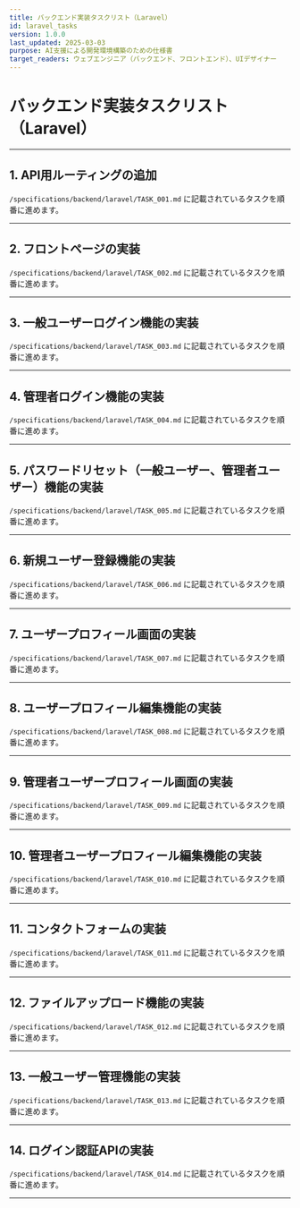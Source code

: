 ```yaml
---
title: バックエンド実装タスクリスト（Laravel）
id: laravel_tasks
version: 1.0.0
last_updated: 2025-03-03
purpose: AI支援による開発環境構築のための仕様書
target_readers: ウェブエンジニア（バックエンド、フロントエンド）、UIデザイナー
---
```


# バックエンド実装タスクリスト（Laravel）

---

## 1. API用ルーティングの追加

`/specifications/backend/laravel/TASK_001.md` に記載されているタスクを順番に進めます。

---

## 2. フロントページの実装

`/specifications/backend/laravel/TASK_002.md` に記載されているタスクを順番に進めます。

---

## 3. 一般ユーザーログイン機能の実装

`/specifications/backend/laravel/TASK_003.md` に記載されているタスクを順番に進めます。

---

## 4. 管理者ログイン機能の実装

`/specifications/backend/laravel/TASK_004.md` に記載されているタスクを順番に進めます。

---

## 5. パスワードリセット（一般ユーザー、管理者ユーザー）機能の実装

`/specifications/backend/laravel/TASK_005.md` に記載されているタスクを順番に進めます。

---

## 6. 新規ユーザー登録機能の実装

`/specifications/backend/laravel/TASK_006.md` に記載されているタスクを順番に進めます。

---

## 7. ユーザープロフィール画面の実装

`/specifications/backend/laravel/TASK_007.md` に記載されているタスクを順番に進めます。

---

## 8. ユーザープロフィール編集機能の実装

`/specifications/backend/laravel/TASK_008.md` に記載されているタスクを順番に進めます。

---

## 9. 管理者ユーザープロフィール画面の実装

`/specifications/backend/laravel/TASK_009.md` に記載されているタスクを順番に進めます。

---

## 10. 管理者ユーザープロフィール編集機能の実装

`/specifications/backend/laravel/TASK_010.md` に記載されているタスクを順番に進めます。

---

## 11. コンタクトフォームの実装

`/specifications/backend/laravel/TASK_011.md` に記載されているタスクを順番に進めます。

---

## 12. ファイルアップロード機能の実装

`/specifications/backend/laravel/TASK_012.md` に記載されているタスクを順番に進めます。

---

## 13. 一般ユーザー管理機能の実装

`/specifications/backend/laravel/TASK_013.md` に記載されているタスクを順番に進めます。

---

## 14. ログイン認証APIの実装

`/specifications/backend/laravel/TASK_014.md` に記載されているタスクを順番に進めます。

---
